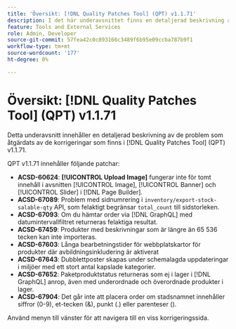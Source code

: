 ```yaml
---
title: 'Översikt: [!DNL Quality Patches Tool] (QPT) v1.1.71'
description: I det här underavsnittet finns en detaljerad beskrivning av de problem som åtgärdats av de korrigeringar som finns i  [!DNL Quality Patches Tool] (QPT) v1.1.71.
feature: Tools and External Services
role: Admin, Developer
source-git-commit: 57fea42c0c893166c3489f6b95e09ccba787b9f1
workflow-type: tm+mt
source-wordcount: '177'
ht-degree: 0%

---
```


# Översikt: [!DNL Quality Patches Tool] (QPT) v1.1.71

Detta underavsnitt innehåller en detaljerad beskrivning av de problem som åtgärdats av de korrigeringar som finns i [!DNL Quality Patches Tool] (QPT) v1.1.71.

QPT v1.1.71 innehåller följande patchar:


* **ACSD-60624**: **[!UICONTROL Upload Image]** fungerar inte för tomt innehåll i avsnitten [!UICONTROL Image], [!UICONTROL Banner] och [!UICONTROL Slider] i [!DNL Page Builder].
* **ACSD-67089**: Problem med sidnumrering i `inventory/export-stock-salable-qty` API, som felaktigt begränsar `total_count` till sidstorleken.
* **ACSD-67093**: Om du hämtar order via [!DNL GraphQL] med datumintervallfiltret returneras felaktiga resultat.
* **ACSD-67459**: Produkter med beskrivningar som är längre än 65 536 tecken kan inte importeras.
* **ACSD-67603**: Långa bearbetningstider för webbplatskartor för produkter där avbildningsinkludering är aktiverat
* **ACSD-67643**: Dubblettposter skapas under schemalagda uppdateringar i miljöer med ett stort antal kapslade kategorier.
* **ACSD-67652**: Paketproduktstatus returneras som ej i lager i [!DNL GraphQL] anrop, även med underordnade och överordnade produkter i lager.
* **ACSD-67904**: Det går inte att placera order om stadsnamnet innehåller siffror (0-9), et-tecken (&amp;), punkt (.) eller parenteser ().

Använd menyn till vänster för att navigera till en viss korrigeringssida.
